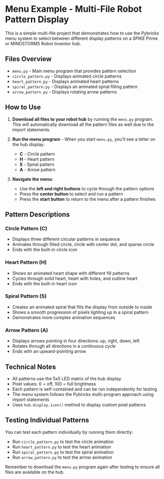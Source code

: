 # Menu Example - Multi-File Robot Pattern Display

This is a simple multi-file project that demonstrates how to use the Pybricks menu system to select between different display patterns on a SPIKE Prime or MINDSTORMS Robot Inventor hub.

## Files Overview

- `menu.py` - Main menu program that provides pattern selection
- `circle_pattern.py` - Displays animated circle patterns
- `heart_pattern.py` - Displays animated heart patterns  
- `spiral_pattern.py` - Displays an animated spiral filling pattern
- `arrow_pattern.py` - Displays rotating arrow patterns

## How to Use

1. **Download all files to your robot hub** by running the `menu.py` program. This will automatically download all the pattern files as well due to the import statements.

2. **Run the menu program** - When you start `menu.py`, you'll see a letter on the hub display:
   - **C** - Circle pattern
   - **H** - Heart pattern
   - **S** - Spiral pattern
   - **A** - Arrow pattern

3. **Navigate the menu**:
   - Use the **left and right buttons** to cycle through the pattern options
   - Press the **center button** to select and run a pattern
   - Press the **start button** to return to the menu after a pattern finishes

## Pattern Descriptions

### Circle Pattern (C)
- Displays three different circular patterns in sequence
- Animates through filled circle, circle with center dot, and sparse circle
- Ends with the built-in circle icon

### Heart Pattern (H)
- Shows an animated heart shape with different fill patterns
- Cycles through solid heart, heart with holes, and outline heart
- Ends with the built-in heart icon

### Spiral Pattern (S)
- Creates an animated spiral that fills the display from outside to inside
- Shows a smooth progression of pixels lighting up in a spiral pattern
- Demonstrates more complex animation sequences

### Arrow Pattern (A)
- Displays arrows pointing in four directions: up, right, down, left
- Rotates through all directions in a continuous cycle
- Ends with an upward-pointing arrow

## Technical Notes

- All patterns use the 5x5 LED matrix of the hub display
- Pixel values: 0 = off, 100 = full brightness
- Each pattern is self-contained and can be run independently for testing
- The menu system follows the Pybricks multi-program approach using import statements
- Uses `hub.display.icon()` method to display custom pixel patterns

## Testing Individual Patterns

You can test each pattern individually by running them directly:
- Run `circle_pattern.py` to test the circle animation
- Run `heart_pattern.py` to test the heart animation
- Run `spiral_pattern.py` to test the spiral animation
- Run `arrow_pattern.py` to test the arrow animation

Remember to download the `menu.py` program again after testing to ensure all files are available on the hub.
